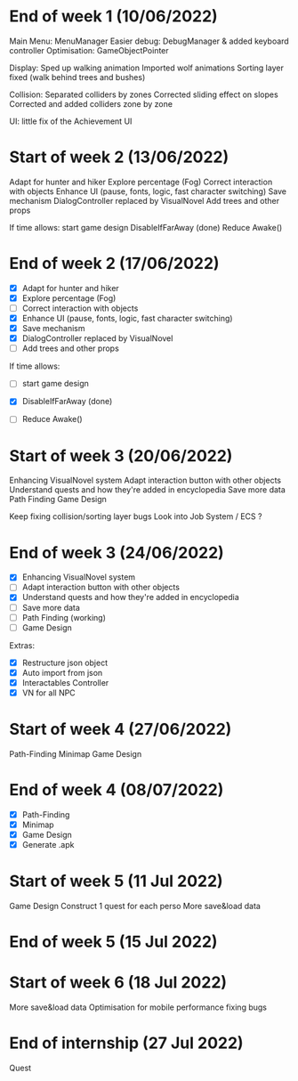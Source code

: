 # End of week 1 (10/06/2022)
Main Menu: MenuManager
Easier debug: DebugManager & added keyboard controller
Optimisation: GameObjectPointer

Display: 
Sped up walking animation
Imported wolf animations
Sorting layer fixed (walk behind trees and bushes)

Collision:
Separated colliders by zones
Corrected sliding effect on slopes
Corrected and added colliders zone by zone

UI: little fix of the Achievement UI

# Start of week 2 (13/06/2022)
Adapt for hunter and hiker
Explore percentage (Fog)
Correct interaction with objects
Enhance UI (pause, fonts, logic, fast character switching)
Save mechanism
DialogController replaced by VisualNovel 
Add trees and other props

If time allows: 
start game design
DisableIfFarAway (done)
Reduce Awake()

# End of week 2 (17/06/2022)
- [x] Adapt for hunter and hiker
- [x] Explore percentage (Fog)
- [ ] Correct interaction with objects
- [x] Enhance UI (pause, fonts, logic, fast character switching)
- [x] Save mechanism
- [x] DialogController replaced by VisualNovel 
- [ ] Add trees and other props

If time allows: 
- [ ] start game design
- [x] DisableIfFarAway (done)
- [ ] Reduce Awake()


# Start of week 3 (20/06/2022)
Enhancing VisualNovel system 
Adapt interaction button with other objects
Understand quests and how they're added in encyclopedia
Save more data
Path Finding
Game Design

Keep fixing collision/sorting layer bugs
Look into Job System / ECS ?

# End of week 3 (24/06/2022)
- [x] Enhancing VisualNovel system
- [ ] Adapt interaction button with other objects
- [x] Understand quests and how they're added in encyclopedia
- [ ] Save more data
- [ ] Path Finding (working)
- [ ] Game Design

Extras:
- [x] Restructure json object
- [x] Auto import from json
- [x] Interactables Controller 
- [x] VN for all NPC

# Start of week 4 (27/06/2022)
Path-Finding
Minimap
Game Design

# End of week 4 (08/07/2022)
- [x] Path-Finding
- [x] Minimap
- [x] Game Design
- [x] Generate .apk

# Start of week 5 (11 Jul 2022)
Game Design
Construct 1 quest for each perso
More save&load data

# End of week 5 (15 Jul 2022)


# Start of week 6 (18 Jul 2022)
More save&load data
Optimisation for mobile performance
fixing bugs

# End of internship (27 Jul 2022)
Quest
